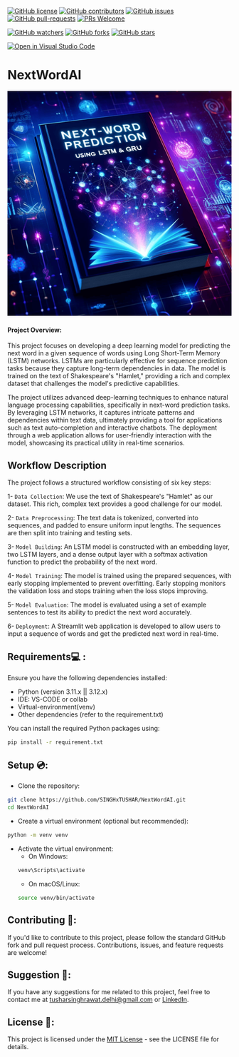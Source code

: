[![GitHub license](https://img.shields.io/github/license/SINGHxTUSHAR/NextWordAI.svg)](https://github.com/SINGHxTUSHAR/NextWordAI/blob/master/LICENSE)
[![GitHub contributors](https://img.shields.io/github/contributors/SINGHxTUSHAR/NextWordAI.svg)](https://GitHub.com/SINGHxTUSHAR/NextWordAI/graphs/contributors/)
[![GitHub issues](https://img.shields.io/github/issues/SINGHxTUSHAR/NextWordAI.svg)](https://GitHub.com/SINGHxTUSHAR/NextWordAI/issues/)
[![GitHub pull-requests](https://img.shields.io/github/issues-pr/SINGHxTUSHAR/NextWordAI.svg)](https://GitHub.com/SINGHxTUSHAR/NextWordAI/pulls/)
[![PRs Welcome](https://img.shields.io/badge/PRs-welcome-brightgreen.svg?style=flat-square)](http://makeapullrequest.com)


[![GitHub watchers](https://img.shields.io/github/watchers/SINGHxTUSHAR/NextWordAI.svg?style=social&label=Watch&maxAge=2592000)](https://GitHub.com/SINGHxTUSHAR/NextWordAI/watchers/)
[![GitHub forks](https://img.shields.io/github/forks/SINGHxTUSHAR/NextWordAI.svg?style=social&label=Fork&maxAge=2592000)](https://GitHub.com/SINGHxTUSHAR/NextWordAI/network/)
[![GitHub stars](https://img.shields.io/github/stars/SINGHxTUSHAR/NextWordAI.svg?style=social&label=Star&maxAge=2592000)](https://GitHub.com/SINGHxTUSHAR/NextWordAI/stargazers/)

[![Open in Visual Studio Code](https://img.shields.io/static/v1?logo=visualstudiocode&label=&message=Open%20in%20Visual%20Studio%20Code&labelColor=2c2c32&color=007acc&logoColor=007acc)](https://open.vscode.dev/SINGHxTUSHAR/NextWordAI)


# NextWordAI
![Preview Image](https://github.com/SINGHxTUSHAR/NextWordAI/blob/3b63521de3d8cfc863b6631786d8b22c734f4ba8/preview.png)

#### Project Overview:
This project focuses on developing a deep learning model for predicting the next word in a given sequence of words using Long Short-Term Memory (LSTM) networks. LSTMs are particularly effective for sequence prediction tasks because they capture long-term dependencies in data. The model is trained on the text of Shakespeare's "Hamlet," providing a rich and complex dataset that challenges the model's predictive capabilities.

The project utilizes advanced deep-learning techniques to enhance natural language processing capabilities, specifically in next-word prediction tasks. By leveraging LSTM networks, it captures intricate patterns and dependencies within text data, ultimately providing a tool for applications such as text auto-completion and interactive chatbots. The deployment through a web application allows for user-friendly interaction with the model, showcasing its practical utility in real-time scenarios.



## Workflow Description
The project follows a structured workflow consisting of six key steps:

1- `Data Collection`: We use the text of Shakespeare's "Hamlet" as our dataset. This rich, complex text provides a good challenge for our model.

2- `Data Preprocessing`: The text data is tokenized, converted into sequences, and padded to ensure uniform input lengths. The sequences are then split into training and testing sets.

3- `Model Building`: An LSTM model is constructed with an embedding layer, two LSTM layers, and a dense output layer with a softmax activation function to predict the probability of the next word.

4- `Model Training`: The model is trained using the prepared sequences, with early stopping implemented to prevent overfitting. Early stopping monitors the validation loss and stops training when the loss stops improving.

5- `Model Evaluation`: The model is evaluated using a set of example sentences to test its ability to predict the next word accurately.

6- `Deployment`: A Streamlit web application is developed to allow users to input a sequence of words and get the predicted next word in real-time.


## Requirements💻 :

Ensure you have the following dependencies installed:

- Python (version 3.11.x || 3.12.x)
- IDE: VS-CODE or collab
- Virtual-environment(venv)
- Other dependencies (refer to the requirement.txt)

You can install the required Python packages using:

```bash
pip install -r requirement.txt
```


## Setup 💿:

- Clone the repository:
```bash
git clone https://github.com/SINGHxTUSHAR/NextWordAI.git
cd NextWordAI
```
- Create a virtual environment (optional but recommended):
```bash
python -m venv venv
```
- Activate the virtual environment:
  - On Windows:
   ```bash
   venv\Scripts\activate
   ```
  - On macOS/Linux:
  ```bash
  source venv/bin/activate
  ```


## Contributing 📌:
If you'd like to contribute to this project, please follow the standard GitHub fork and pull request process. Contributions, issues, and feature requests are welcome!

## Suggestion 🚀: 
If you have any suggestions for me related to this project, feel free to contact me at tusharsinghrawat.delhi@gmail.com or <a href="https://www.linkedin.com/in/singhxtushar/">LinkedIn</a>.

## License 📝:
This project is licensed under the <a href="https://github.com/SINGHxTUSHAR/NextWordAI/blob/main/LICENSE">MIT License</a> - see the LICENSE file for details.
